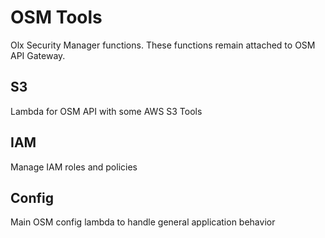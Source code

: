 # OSM Tools

Olx Security Manager functions.
These functions remain attached to OSM API Gateway.

## S3

Lambda for OSM API with some AWS S3 Tools

## IAM

Manage IAM roles and policies

## Config

Main OSM config lambda to handle general application behavior
